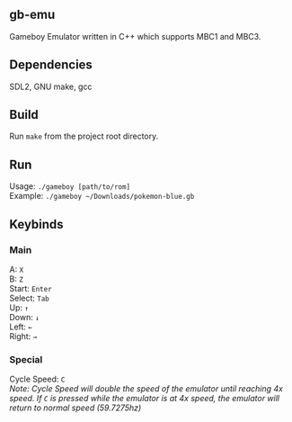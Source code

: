 ## gb-emu
Gameboy Emulator written in C++ which supports MBC1 and MBC3.

## Dependencies
SDL2, GNU make, gcc

## Build
Run ```make``` from the project root directory.

## Run
Usage: ```./gameboy [path/to/rom]```<br>
Example: ```./gameboy ~/Downloads/pokemon-blue.gb```

## Keybinds

### Main
A: ```X```<br>
B: ```Z```<br>
Start: ```Enter```<br>
Select: ```Tab```<br>
Up: ```↑```<br>
Down: ```↓```<br>
Left: ```←```<br>
Right: ```→```

### Special
Cycle Speed: ```C```<br>
*Note: Cycle Speed will double the speed of the emulator until reaching 4x speed. If ```C``` is pressed while the emulator is at 4x speed, the emulator will return to normal speed (59.7275hz)*
